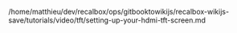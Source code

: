 /home/matthieu/dev/recalbox/ops/gitbooktowikijs/recalbox-wikijs-save/tutorials/video/tft/setting-up-your-hdmi-tft-screen.md